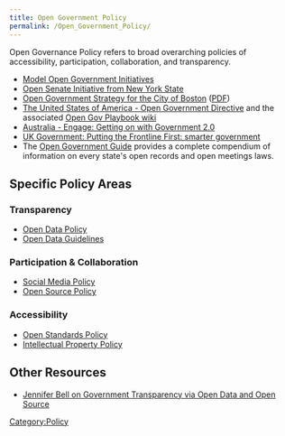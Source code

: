 ```yaml
---
title: Open Government Policy
permalink: /Open_Government_Policy/
---
```


Open Governance Policy refers to broad overarching policies of accessibility, participation, collaboration, and transparency.

-   [Model Open Government Initiatives](http://opengovernmentinitiative.org/)
-   [Open Senate Initiative from New York State](http://globehoppin.com/2010/10/13/open-senate-overview/)
-   [Open Government Strategy for the City of Boston](http://www.scribd.com/doc/43830342/Open-Government-Strategy-for-the-City-of-Boston) ([PDF](http://web.mit.edu/rgoodspe/www/Boston_OpenGov_Strategy-RGoodspeed.pdf))
-   [The United States of America - Open Government Directive](http://www.whitehouse.gov/open/documents/open-government-directive) and the associated [Open Gov Playbook wiki](https://opengovdirective.pbworks.com/)
-   [Australia - Engage: Getting on with Government 2.0](http://www.finance.gov.au/publications/gov20taskforcereport/index.html)
-   [UK Government: Putting the Frontline First: smarter government](http://www.hmg.gov.uk/media/52788/smarter-government-final.pdf)
-   The [Open Government Guide](http://www.rcfp.org/ogg/) provides a complete compendium of information on every state's open records and open meetings laws.

Specific Policy Areas
---------------------

### Transparency

-   [Open Data Policy](/Open_Data_Policy "wikilink")
-   [Open Data Guidelines](/Open_Data_Guidelines "wikilink")

### Participation & Collaboration

-   [Social Media Policy](/Social_Media_Policy "wikilink")
-   [Open Source Policy](/Open_Source_Policy "wikilink")

### Accessibility

-   [Open Standards Policy](/Open_Standards_Policy "wikilink")
-   [Intellectual Property Policy](/Intellectual_Property_Policy "wikilink")

Other Resources
---------------

-   [Jennifer Bell on Government Transparency via Open Data and Open Source](http://www.osbr.ca/ojs/index.php/osbr/article/view/829/802)

[Category:Policy](/Category:Policy "wikilink")

